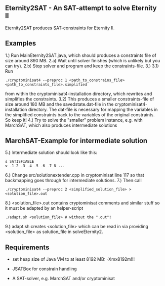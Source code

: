 Eternity2SAT - An SAT-attempt to solve Eternity II 
--------------------------------------------------

Eternity2SAT produces SAT-constraints for Eternity II.

Examples
--------

1.) Run MainEternity2SAT.java, which should produces a constraints file of size around 890 MB.
2.a) Wait until solver finishes (which is unlikely but you can try).
2.b) Stop solver and program and keep the constraints-file.
3.)
3.1) Run
```
./cryptominisat4 --preproc 1 <path_to_constrains_file> <path_to_constraints_file>.simplified
```
from within the cryptominisat4-installation directory, which rewrites and simplifies the constraints.
3.2) This produces a smaller constraints-file of size around 180 MB and the savedstate.dat-file in the cryptominisat4-installation directory. The dat-file is necessary for mapping the variables in the simplified constraints back to the variables of the original constraints. So keep it!
4.) Try to solve the "smaller" problem instance, e.g. with MarchSAT, which also produces intermediate solutions

MarchSAT-Example for intermediate solution
------------------------------------------

5.) Intermediate solution should look like this:
```
s SATISFIABLE
v -1 2 -3 -4 -5 -6 -7 8 ...
```
6.) Change src/solutionextender.cpp in cryptominisat line 117 so that backmapping goes through for intermediate solutions.
7.) Then call 
```
./cryptominisat4 --preproc 2 <simplified_solution_file> > <solution_file>.out
```
8.) <solution_file>.out contains cryptominisat comments and similar stuff so it must be adapted by an helper-script
```
./adapt.sh <solution_file> # without the ".out"!
```
9.) adapt.sh creates <solution_file> which can be read in via providing <solution_file> as solution_file in solveEternity2.
 

Requirements
------------

- set heap size of Java VM to at least 8192 MB: -Xmx8192m!!!

- JSATBox for constrain handling

- A SAT-solver, e.g. MarchSAT and/or cryptominisat
